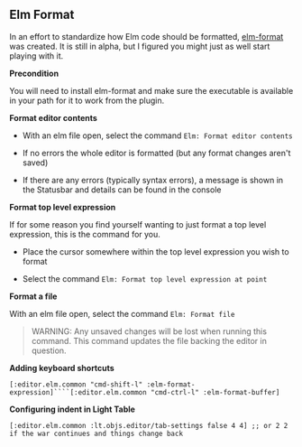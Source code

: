 ## Elm Format

In an effort to standardize how Elm code should be formatted, [elm-format](https://github.com/avh4/elm-format) was created. It is still in alpha, but I figured you might just as well start playing with it.

**Precondition**

You will need to install elm-format and make sure the executable is available in your path for it to work from the plugin.

**Format editor contents**

* With an elm file open, select the command `Elm: Format editor contents`

* If no errors the whole editor is formatted \(but any format changes aren't saved\)

* If there are any errors \(typically syntax errors\), a message is shown in the Statusbar and details can be found in the console


**Format top level expression**

If for some reason you find yourself wanting to just format a top level expression, this is the command for you.

* Place the cursor somewhere within the top level expression you wish to format

* Select the command `Elm: Format top level expression at point`


**Format a file**

With an elm file open, select the command `Elm: Format file`

> WARNING: Any unsaved changes will be lost when running this command. This command updates the file backing the editor in question.

**Adding keyboard shortcuts**

`````[:editor.elm.common "cmd-shift-l" :elm-format-expression]````[:editor.elm.common "cmd-ctrl-l" :elm-format-buffer]`````

**Configuring indent in Light Table**

`[:editor.elm.common :lt.objs.editor/tab-settings false 4 4] ;; or 2 2 if the war continues and things change back`

